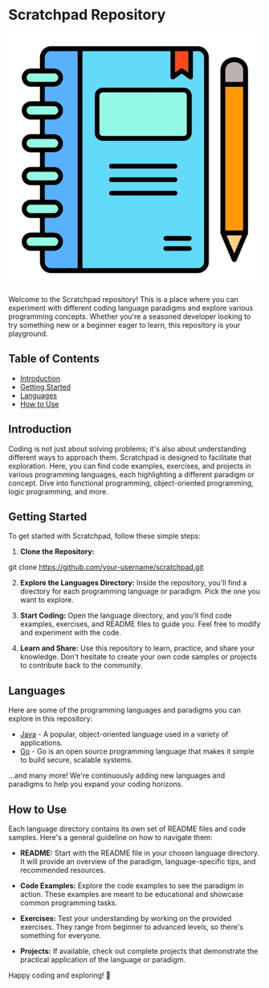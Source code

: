 # Scratchpad Repository

![Scratchpad Logo](scratchpad-logo.png)

Welcome to the Scratchpad repository! This is a place where you can experiment with different coding language paradigms and explore various programming concepts. Whether you're a seasoned developer looking to try something new or a beginner eager to learn, this repository is your playground.

## Table of Contents
- [Introduction](#introduction)
- [Getting Started](#getting-started)
- [Languages](#languages)
- [How to Use](#how-to-use)

## Introduction

Coding is not just about solving problems; it's also about understanding different ways to approach them. Scratchpad is designed to facilitate that exploration. Here, you can find code examples, exercises, and projects in various programming languages, each highlighting a different paradigm or concept. Dive into functional programming, object-oriented programming, logic programming, and more.

## Getting Started

To get started with Scratchpad, follow these simple steps:

1. **Clone the Repository:**

git clone https://github.com/your-username/scratchpad.git


2. **Explore the Languages Directory:**
Inside the repository, you'll find a directory for each programming language or paradigm. Pick the one you want to explore.

3. **Start Coding:**
Open the language directory, and you'll find code examples, exercises, and README files to guide you. Feel free to modify and experiment with the code.

4. **Learn and Share:**
Use this repository to learn, practice, and share your knowledge. Don't hesitate to create your own code samples or projects to contribute back to the community.

## Languages

Here are some of the programming languages and paradigms you can explore in this repository:

- [Java](java/) - A popular, object-oriented language used in a variety of applications.
- [Go](go/) - Go is an open source programming language that makes it simple to build secure, scalable systems.

...and many more! We're continuously adding new languages and paradigms to help you expand your coding horizons.

## How to Use

Each language directory contains its own set of README files and code samples. Here's a general guideline on how to navigate them:

- **README:** Start with the README file in your chosen language directory. It will provide an overview of the paradigm, language-specific tips, and recommended resources.

- **Code Examples:** Explore the code examples to see the paradigm in action. These examples are meant to be educational and showcase common programming tasks.

- **Exercises:** Test your understanding by working on the provided exercises. They range from beginner to advanced levels, so there's something for everyone.

- **Projects:** If available, check out complete projects that demonstrate the practical application of the language or paradigm.

Happy coding and exploring! 🚀

